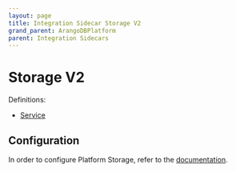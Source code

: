 ```yaml
---
layout: page
title: Integration Sidecar Storage V2
grand_parent: ArangoDBPlatform
parent: Integration Sidecars
---
```


# Storage V2

Definitions:

- [Service](https://github.com/arangodb/kube-arangodb/blob/1.3.1/integrations/storage/v2/definition/storage.proto)

## Configuration

In order to configure Platform Storage, refer to the [documentation](../platform.storage.md).
